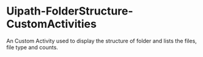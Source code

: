 # Uipath-FolderStructure-CustomActivities
An Custom Activity used to display the structure of folder and lists the files, file type and counts.
